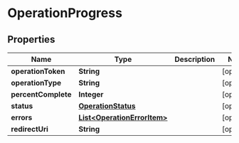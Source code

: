 # OperationProgress

## Properties
Name | Type | Description | Notes
------------ | ------------- | ------------- | -------------
**operationToken** | **String** |  |  [optional]
**operationType** | **String** |  |  [optional]
**percentComplete** | **Integer** |  |  [optional]
**status** | [**OperationStatus**](OperationStatus.md) |  |  [optional]
**errors** | [**List&lt;OperationErrorItem&gt;**](OperationErrorItem.md) |  |  [optional]
**redirectUri** | **String** |  |  [optional]

